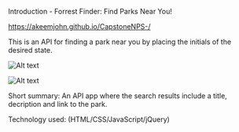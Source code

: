 Introduction - Forrest Finder: Find Parks Near You!

https://akeemjohn.github.io/CapstoneNPS-/

This is an API for finding a park near you by placing the initials of the desired state.

![Alt text](https://i.imgur.com/7qSQGln.jpg "Screenshot of project")

![Alt text](https://i.imgur.com/VOBTBvr.jpg "Screenshot of project")

Short summary: An API app where the search results include a title, decription and link to the park.

Technology used: (HTML/CSS/JavaScript/jQuery)
